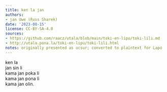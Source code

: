 ```yaml
---
title: ken la jan
authors:
- jan Uwe (Russ Sharek)
date: '2023-08-15'
license: CC-BY-SA-4.0
sources:
- https://github.com/raacz/utala/blob/main/toki-en-lipu/toki-lili.md
- http://utala.pona.la/toki-en-lipu/toki-lili.html
notes: originally presented as ucsur; converted to plaintext for Lapo
---
```


ken la  
jan sin li  
kama jan poka li  
kama jan pona li  
kama jan olin.